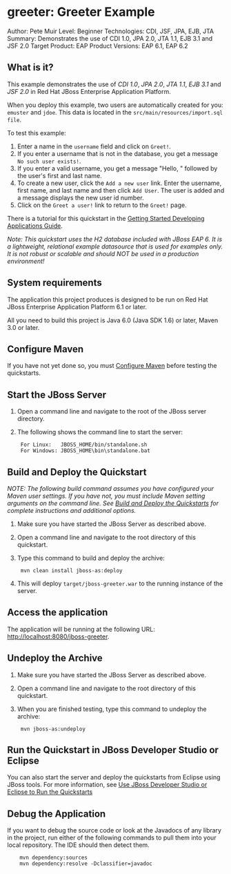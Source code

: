 greeter: Greeter Example
========================
Author: Pete Muir
Level: Beginner
Technologies: CDI, JSF, JPA, EJB, JTA
Summary: Demonstrates the use of CDI 1.0, JPA 2.0, JTA 1.1, EJB 3.1 and JSF 2.0
Target Product: EAP
Product Versions: EAP 6.1, EAP 6.2


What is it?
-----------

This example demonstrates the use of *CDI 1.0*, *JPA 2.0*, *JTA 1.1*, *EJB 3.1* and *JSF 2.0* in Red Hat JBoss Enterprise Application Platform.

When you deploy this example, two users are automatically created for you:  `emuster` and `jdoe`. This data is located in the `src/main/resources/import.sql file`.

To test this example:

1. Enter a name in the `username` field and click on `Greet!`.
2. If you enter a username that is not in the database, you get a message `No such user exists!`.
3. If you enter a valid username, you get a message "Hello, " followed by the user's first and last name.
4. To create a new user, click the `Add a new user` link. Enter the username, first name, and last name and then click `Add User`. The user is added and a message displays the new user id number.
5. Click on the `Greet a user!` link to return to the `Greet!` page.


There is a tutorial for this quickstart in the [Getting Started Developing Applications Guide](http://www.jboss.org/jdf/stage/quickstarts/jboss-as-quickstart/guide/GreeterQuickstart/).

_Note: This quickstart uses the H2 database included with JBoss EAP 6. It is a lightweight, relational example datasource that is used for examples only. It is not robust or scalable and should NOT be used in a production environment!_
 
System requirements
-------------------

The application this project produces is designed to be run on Red Hat JBoss Enterprise Application Platform 6.1 or later.

All you need to build this project is Java 6.0 (Java SDK 1.6) or later, Maven 3.0 or later.

 
Configure Maven
---------------

If you have not yet done so, you must [Configure Maven](../README.md#configure-maven) before testing the quickstarts.


Start the JBoss Server
-------------------------

1. Open a command line and navigate to the root of the JBoss server directory.
2. The following shows the command line to start the server:

        For Linux:   JBOSS_HOME/bin/standalone.sh
        For Windows: JBOSS_HOME\bin\standalone.bat

 
Build and Deploy the Quickstart
-------------------------

_NOTE: The following build command assumes you have configured your Maven user settings. If you have not, you must include Maven setting arguments on the command line. See [Build and Deploy the Quickstarts](../README.md#build-and-deploy-the-quickstarts) for complete instructions and additional options._

1. Make sure you have started the JBoss Server as described above.
2. Open a command line and navigate to the root directory of this quickstart.
3. Type this command to build and deploy the archive:

        mvn clean install jboss-as:deploy

4. This will deploy `target/jboss-greeter.war` to the running instance of the server.


Access the application 
---------------------

The application will be running at the following URL: <http://localhost:8080/jboss-greeter>. 


Undeploy the Archive
--------------------

1. Make sure you have started the JBoss Server as described above.
2. Open a command line and navigate to the root directory of this quickstart.
3. When you are finished testing, type this command to undeploy the archive:

        mvn jboss-as:undeploy


Run the Quickstart in JBoss Developer Studio or Eclipse
-------------------------------------
You can also start the server and deploy the quickstarts from Eclipse using JBoss tools. For more information, see [Use JBoss Developer Studio or Eclipse to Run the Quickstarts](../README.md#use-jboss-developer-studio-or-eclipse-to-run-the-quickstarts) 


Debug the Application
------------------------------------

If you want to debug the source code or look at the Javadocs of any library in the project, run either of the following commands to pull them into your local repository. The IDE should then detect them.

        mvn dependency:sources
        mvn dependency:resolve -Dclassifier=javadoc

